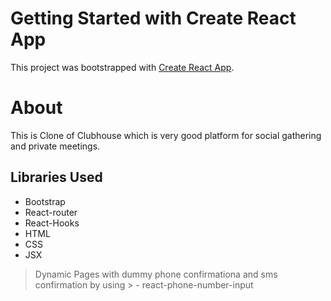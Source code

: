 # Getting Started with Create React App

This project was bootstrapped with [Create React App](https://github.com/facebook/create-react-app).

# About 

This is Clone of Clubhouse which is very good platform for social gathering and private meetings. 

## Libraries Used
- Bootstrap
- React-router
- React-Hooks
- HTML
- CSS
- JSX


> Dynamic Pages with dummy phone confirmationa and sms confirmation by using > - react-phone-number-input

